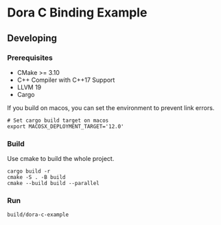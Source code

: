# Dora C Binding Example

## Developing

### Prerequisites

- CMake >= 3.10
- C++ Compiler with C++17 Support
- LLVM 19
- Cargo

If you build on macos, you can set the environment to prevent link errors.

```shell
# Set cargo build target on macos
export MACOSX_DEPLOYMENT_TARGET='12.0'
```

### Build

Use cmake to build the whole project.

```shell
cargo build -r
cmake -S . -B build
cmake --build build --parallel
```

### Run

```shell
build/dora-c-example
```
